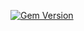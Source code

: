 [![Gem Version](https://badge.fury.io/rb/ember-auth-response-dummy-rails.png)](http://badge.fury.io/rb/ember-auth-response-dummy-rails)
